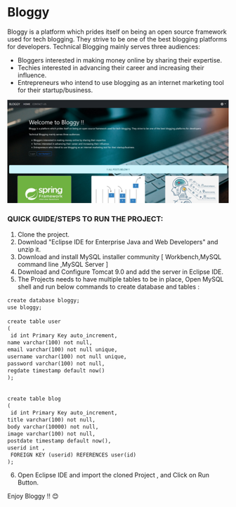 # Bloggy
Bloggy is a platform which prides itself on being an open source framework used for tech blogging. They strive to be one of the best blogging platforms for developers.
Technical Blogging mainly serves three audiences: 
* Bloggers interested in making money online by sharing their expertise.
* Techies interested in advancing their career and increasing their influence.
* Entrepreneurs who intend to use blogging as an internet marketing tool for their startup/business.
 

![Home](Screenshots/Home.PNG)

### QUICK GUIDE/STEPS TO RUN THE PROJECT:
1. Clone the project.
2. Download "Eclipse IDE for Enterprise Java and Web Developers" and unzip it.
3. Download and install MySQL installer community [ Workbench,MySQL command line ,MySQL Server ]
4. Download and Configure Tomcat 9.0 and add the server in Eclipse IDE.
5. The Projects needs to have multiple tables to be in place, Open MySQL shell and run below commands to create database and tables :

```
create database bloggy;
use bloggy;

create table user
(
 id int Primary Key auto_increment, 
name varchar(100) not null,
email varchar(100) not null unique,
username varchar(100) not null unique,
password varchar(100) not null,
regdate timestamp default now()
);


create table blog
(
 id int Primary Key auto_increment, 
title varchar(100) not null,
body varchar(10000) not null,
image varchar(100) not null,
postdate timestamp default now(),
userid int ,
 FOREIGN KEY (userid) REFERENCES user(id)
);
```


6. Open Eclipse IDE and import the cloned Project , and Click on Run Button.

Enjoy Bloggy !! 😊
